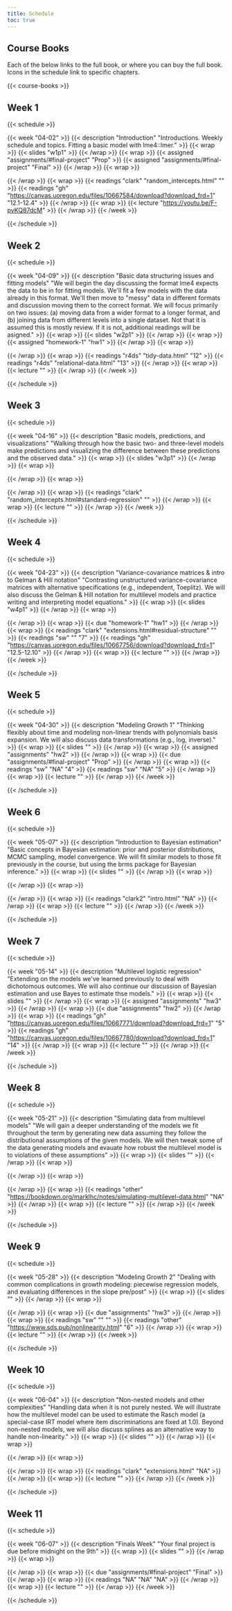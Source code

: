```yaml
---
title: Schedule
toc: true
---
```





## Course Books
Each of the below links to the full book, or where you can buy the full book. 
Icons in the schedule link to specific chapters.

{{< course-books >}}


 ## Week 1 
 {{< schedule >}}

{{< week "04-02" >}}
  {{< description "Introduction" "Introductions. Weekly schedule and topics. Fitting a basic model with lme4::lmer." >}}
  {{< wrap >}}
{{< slides "w1p1" >}}
{{< /wrap >}}
  {{< wrap >}}
{{< assigned "assignments/#final-project" "Prop" >}}
{{< assigned "assignments/#final-project" "Final" >}}
{{< /wrap >}}
  {{< wrap >}}

{{< /wrap >}}
  {{< wrap >}}
{{< readings "clark" "random_intercepts.html" "" >}}
{{< readings "gh" "https://canvas.uoregon.edu/files/10667584/download?download_frd=1" "12.1-12.4" >}}
{{< /wrap >}}
  {{< wrap >}}
{{< lecture "https://youtu.be/F-pvKQ87dcM" >}}
{{< /wrap >}}
{{< /week >}}

{{< /schedule >}}
 ## Week 2 
 {{< schedule >}}

{{< week "04-09" >}}
  {{< description "Basic data structuring issues and fitting models" "We will begin the day discussing the format lme4 expects the data to be in for fitting models. We'll fit a few models with the data already in this format. We'll then move to "messy" data in different formats and discussion moving them to the correct format. We will focus primarily on two issues: (a) moving data from a wider format to a longer format, and (b) joining data from different levels into a single dataset. Not that it is assumed this is mostly review. If it is not, additional readings will be asigned." >}}
  {{< wrap >}}
{{< slides "w2p1" >}}
{{< /wrap >}}
  {{< wrap >}}
{{< assigned "homework-1" "hw1" >}}
{{< /wrap >}}
  {{< wrap >}}

{{< /wrap >}}
  {{< wrap >}}
{{< readings "r4ds" "tidy-data.html" "12" >}}
{{< readings "r4ds" "relational-data.html" "13" >}}
{{< /wrap >}}
  {{< wrap >}}
{{< lecture "" >}}
{{< /wrap >}}
{{< /week >}}

{{< /schedule >}}
 ## Week 3 
 {{< schedule >}}

{{< week "04-16" >}}
  {{< description "Basic models, predictions, and visualizations" "Walking through how the basic two- and three-level models make predictions and visualizing the difference between these predictions and the observed data." >}}
  {{< wrap >}}
{{< slides "w3p1" >}}
{{< /wrap >}}
  {{< wrap >}}

{{< /wrap >}}
  {{< wrap >}}

{{< /wrap >}}
  {{< wrap >}}
{{< readings "clark" "random_intercepts.html#standard-regression" "" >}}
{{< /wrap >}}
  {{< wrap >}}
{{< lecture "" >}}
{{< /wrap >}}
{{< /week >}}

{{< /schedule >}}
 ## Week 4 
 {{< schedule >}}

{{< week "04-23" >}}
  {{< description "Variance-covariance matrices & intro to Gelman & Hill notation" "Contrasting unstructured variance-covariance matrices with alternative specifications (e.g., independent, Toeplitz). We will also discuss the Gelman & Hill notation for multilevel models and practice writing and interpreting model equations." >}}
  {{< wrap >}}
{{< slides "w4p1" >}}
{{< /wrap >}}
  {{< wrap >}}

{{< /wrap >}}
  {{< wrap >}}
{{< due "homework-1" "hw1" >}}
{{< /wrap >}}
  {{< wrap >}}
{{< readings "clark" "extensions.html#residual-structure" "" >}}
{{< readings "sw" "" "7" >}}
{{< readings "gh" "https://canvas.uoregon.edu/files/10667756/download?download_frd=1" "12.5-12.10" >}}
{{< /wrap >}}
  {{< wrap >}}
{{< lecture "" >}}
{{< /wrap >}}
{{< /week >}}

{{< /schedule >}}
 ## Week 5 
 {{< schedule >}}

{{< week "04-30" >}}
  {{< description "Modeling Growth 1" "Thinking flexibly about time and modeling non-linear trends with polynomials basis expansion. We will also discuss data transformations (e.g., log, inverse)." >}}
  {{< wrap >}}
{{< slides "" >}}
{{< /wrap >}}
  {{< wrap >}}
{{< assigned "assignments" "hw2" >}}
{{< /wrap >}}
  {{< wrap >}}
{{< due "assignments/#final-project" "Prop" >}}
{{< /wrap >}}
  {{< wrap >}}
{{< readings "sw" "NA" "4" >}}
{{< readings "sw" "NA" "5" >}}
{{< /wrap >}}
  {{< wrap >}}
{{< lecture "" >}}
{{< /wrap >}}
{{< /week >}}

{{< /schedule >}}
 ## Week 6 
 {{< schedule >}}

{{< week "05-07" >}}
  {{< description "Introduction to Bayesian estimation" "Basic concepts in Bayesian estimation: prior and posterior distributions, MCMC sampling, model convergence. We will fit similar models to those fit previously in the course, but using the brms package for Bayesian inference." >}}
  {{< wrap >}}
{{< slides "" >}}
{{< /wrap >}}
  {{< wrap >}}

{{< /wrap >}}
  {{< wrap >}}

{{< /wrap >}}
  {{< wrap >}}
{{< readings "clark2" "intro.html" "NA" >}}
{{< /wrap >}}
  {{< wrap >}}
{{< lecture "" >}}
{{< /wrap >}}
{{< /week >}}

{{< /schedule >}}
 ## Week 7 
 {{< schedule >}}

{{< week "05-14" >}}
  {{< description "Multilevel logistic regression" "Extending on the models we've learned previously to deal with dichotomous outcomes. We will also continue our discussion of Bayesian estimation and use Bayes to estimate thse models." >}}
  {{< wrap >}}
{{< slides "" >}}
{{< /wrap >}}
  {{< wrap >}}
{{< assigned "assignments" "hw3" >}}
{{< /wrap >}}
  {{< wrap >}}
{{< due "assignments" "hw2" >}}
{{< /wrap >}}
  {{< wrap >}}
{{< readings "gh" "https://canvas.uoregon.edu/files/10667771/download?download_frd=1" "5" >}}
{{< readings "gh" "https://canvas.uoregon.edu/files/10667780/download?download_frd=1" "14" >}}
{{< /wrap >}}
  {{< wrap >}}
{{< lecture "" >}}
{{< /wrap >}}
{{< /week >}}

{{< /schedule >}}
 ## Week 8 
 {{< schedule >}}

{{< week "05-21" >}}
  {{< description "Simulating data from multilevel models" "We will gain a deeper understanding of the models we fit throughout the term by generating new data assuming they follow the distributional assumptions of the given models. We will then tweak some of the data generating models and evauate how robust the multilevel model is to violations of these assumptions" >}}
  {{< wrap >}}
{{< slides "" >}}
{{< /wrap >}}
  {{< wrap >}}

{{< /wrap >}}
  {{< wrap >}}

{{< /wrap >}}
  {{< wrap >}}
{{< readings "other" "https://bookdown.org/marklhc/notes/simulating-multilevel-data.html" "NA" >}}
{{< /wrap >}}
  {{< wrap >}}
{{< lecture "" >}}
{{< /wrap >}}
{{< /week >}}

{{< /schedule >}}
 ## Week 9 
 {{< schedule >}}

{{< week "05-28" >}}
  {{< description "Modeling Growth 2" "Dealing with common complications in growth modeling: piecewise regression models, and evaluating differences in the slope pre/post" >}}
  {{< wrap >}}
{{< slides "" >}}
{{< /wrap >}}
  {{< wrap >}}

{{< /wrap >}}
  {{< wrap >}}
{{< due "assignments" "hw3" >}}
{{< /wrap >}}
  {{< wrap >}}
{{< readings "sw" "" "" >}}
{{< readings "other" "https://www.sds.pub/nonlinearity.html" "6" >}}
{{< /wrap >}}
  {{< wrap >}}
{{< lecture "" >}}
{{< /wrap >}}
{{< /week >}}

{{< /schedule >}}
 ## Week 10 
 {{< schedule >}}

{{< week "06-04" >}}
  {{< description "Non-nested models and other complexities" "Handling data when it is not purely nested. We will illustrate how the multilevel model can be used to estimate the Rasch model (a special-case IRT model where item discriminations are fixed at 1.0). Beyond non-nested models, we will also discuss splines as an alternative way to handle non-linearity." >}}
  {{< wrap >}}
{{< slides "" >}}
{{< /wrap >}}
  {{< wrap >}}

{{< /wrap >}}
  {{< wrap >}}

{{< /wrap >}}
  {{< wrap >}}
{{< readings "clark" "extensions.html" "NA" >}}
{{< /wrap >}}
  {{< wrap >}}
{{< lecture "" >}}
{{< /wrap >}}
{{< /week >}}

{{< /schedule >}}
 ## Week 11 
 {{< schedule >}}

{{< week "06-07" >}}
  {{< description "Finals Week" "Your final project is due before midnight on the 9th" >}}
  {{< wrap >}}
{{< slides "" >}}
{{< /wrap >}}
  {{< wrap >}}

{{< /wrap >}}
  {{< wrap >}}
{{< due "assignments/#final-project" "Final" >}}
{{< /wrap >}}
  {{< wrap >}}
{{< readings "NA" "NA" "NA" >}}
{{< /wrap >}}
  {{< wrap >}}
{{< lecture "" >}}
{{< /wrap >}}
{{< /week >}}

{{< /schedule >}}

